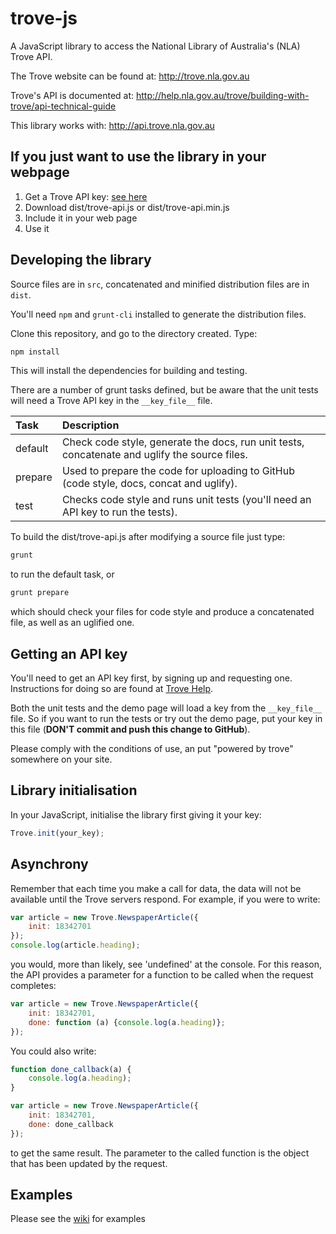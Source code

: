 # trove-js
A JavaScript library to access the National Library of Australia's (NLA) Trove API.

The Trove website can be found at: http://trove.nla.gov.au

Trove's API is documented at: http://help.nla.gov.au/trove/building-with-trove/api-technical-guide

This library works with: http://api.trove.nla.gov.au

## If you just want to use the library in your webpage
1. Get a Trove API key: [see here](#getting_key)
2. Download dist/trove-api.js or dist/trove-api.min.js
3. Include it in your web page
4. Use it

## Developing the library

Source files are in `src`, concatenated and minified distribution files are in `dist`.

You'll need `npm` and `grunt-cli` installed to generate the distribution files.

Clone this repository, and go to the directory created. Type:

```bash
npm install
```

This will install the dependencies for building and testing.

There are a number of grunt tasks defined, but be aware that the unit tests will need a Trove API key in the `__key_file__` file.

| Task      | Description
|:--------- |:-------------
| default   | Check code style, generate the docs, run unit tests, concatenate and uglify the source files.
| prepare   | Used to prepare the code for uploading to GitHub (code style, docs, concat and uglify).
| test      | Checks code style and runs unit tests (you'll need an API key to run the tests).

To build the dist/trove-api.js after modifying a source file just type:

```bash
grunt
```

to run the default task, or

```bash
grunt prepare
```

which should check your files for code style and produce a concatenated file, as well as an uglified one.

## <a name="getting_key"></a>Getting an API key
You'll need to get an API key first, by signing up and requesting one. Instructions for doing so are found at [Trove Help](http://help.nla.gov.au/trove/building-with-trove/api).

Both the unit tests and the demo page will load a key from the `__key_file__` file. So if you want to run the tests or
try out the demo page, put your key in this file (__DON'T commit and push this change to GitHub__).

Please comply with the conditions of use, an put "powered by trove" somewhere on your site.

## Library initialisation
In your JavaScript, initialise the library first giving it your key:

```javascript
Trove.init(your_key);
```

## Asynchrony
Remember that each time you make a call for data, the data will not be available until the Trove servers respond. For example, if you were to write:

```javascript
var article = new Trove.NewspaperArticle({
    init: 18342701
});
console.log(article.heading);
```

you would, more than likely, see 'undefined' at the console.  For this reason, the API provides a parameter for a function to be called when the request completes:

```javascript
var article = new Trove.NewspaperArticle({
    init: 18342701,
    done: function (a) {console.log(a.heading)};
});
```

You could also write:

```javascript
function done_callback(a) {
    console.log(a.heading);
}

var article = new Trove.NewspaperArticle({
    init: 18342701,
    done: done_callback
});
```

to get the same result. The parameter to the called function is the object that has been updated by the request.

## Examples

Please see the [wiki](https://github.com/chrrrisw/trove-js/wiki) for examples
